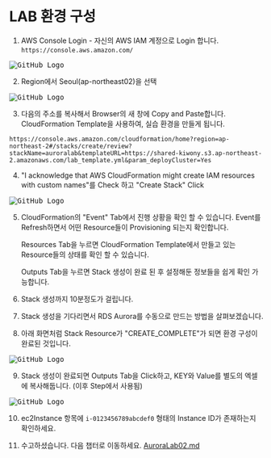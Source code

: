 # LAB 환경 구성

1. AWS Console Login - 자신의 AWS IAM 계정으로 Login 합니다.
   `https://console.aws.amazon.com/`

<kbd> ![GitHub Logo](images/1.png) </kbd>

2. Region에서 Seoul(ap-northeast02)을 선택

<kbd> ![GitHub Logo](images/2.png) </kbd>

3. 다음의 주소를 복사해서 Browser의 새 창에 Copy and Paste합니다. CloudFormation Template을 사용하여, 실습 환경을 만들게 됩니다.

`https://console.aws.amazon.com/cloudformation/home?region=ap-northeast-2#/stacks/create/review?stackName=auroralab&templateURL=https://shared-kiwony.s3.ap-northeast-2.amazonaws.com/lab_template.yml&param_deployCluster=Yes`

4. "I acknowledge that AWS CloudFormation might create IAM resources with custom names"를 Check 하고 "Create Stack" Click

<kbd> ![GitHub Logo](images/3.png) </kbd>

5. CloudFormation의 "Event" Tab에서 진행 상황을 확인 할 수 있습니다. Event를 Refresh하면서 어떤 Resource들이 Provisioning 되는지 확인합니다.

   Resources Tab을 누르면 CloudFormation Template에서 만들고 있는 Resource들의 상태를 확인 할 수 있습니다.

   Outputs Tab을 누르면 Stack 생성이 완료 된 후 설정해둔 정보들을 쉽게 확인 가능합니다.

6. Stack 생성까지 10분정도가 걸립니다.

7. Stack 생성을 기다리면서 RDS Aurora를 수동으로 만드는 방법을 살펴보겠습니다.

8. 아래 화면처럼 Stack Resource가 "CREATE_COMPLETE"가 되면 환경 구성이 완료된 것입니다.

<kbd> ![GitHub Logo](images/4.png) </kbd>

9.  Stack 생성이 완료되면 Outputs Tab을 Click하고, KEY와 Value를 별도의 엑셀에 복사해둡니다. (이후 Step에서 사용됨)

<kbd> ![GitHub Logo](images/5.png) </kbd>

10. ec2Instance 항목에 `i-0123456789abcdef0` 형태의 Instance ID가 존재하는지 확인하세요.



11. 수고하셨습니다. 다음 챕터로 이동하세요. [AuroraLab02.md](AuroraLab02.md)
